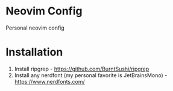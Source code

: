 # Neovim Config
Personal neovim config

# Installation

1. Install ripgrep - https://github.com/BurntSushi/ripgrep
2. Install any nerdfont (my personal favorite is JetBrainsMono) - https://www.nerdfonts.com/
